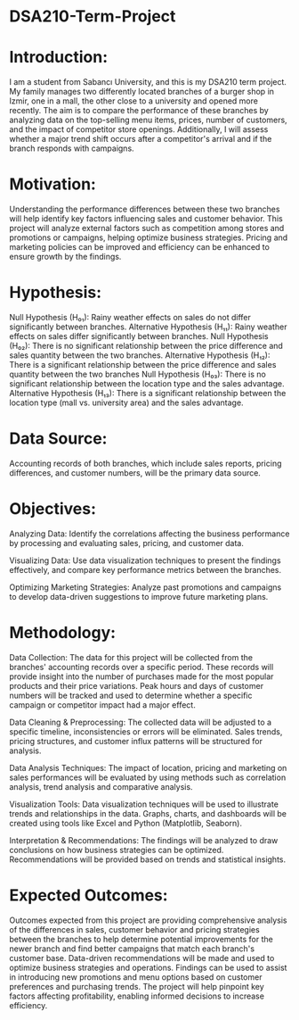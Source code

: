 # DSA210-Term-Project
# Introduction:
I am a student from Sabancı University, and this is my DSA210 term project. My family manages two differently located branches of a burger shop in Izmir, one in a mall, the other close to a university and opened more recently. The aim is to compare the performance of these branches by analyzing data on the top-selling menu items, prices, number of customers, and the impact of competitor store openings. Additionally, I will assess whether a major trend shift occurs after a competitor's arrival and if the branch responds with campaigns.

# Motivation:
Understanding the performance differences between these two branches will help identify key factors influencing sales and customer behavior. This project will analyze external factors such as competition among stores and promotions or campaigns, helping optimize business strategies. Pricing and marketing policies can be improved and efficiency can be enhanced to ensure growth by the findings.

# Hypothesis:
Null Hypothesis (H₀₁):
Rainy weather effects on sales do not differ significantly between branches.
Alternative Hypothesis (H₁₁):
Rainy weather effects on sales differ significantly between branches.
Null Hypothesis (H₀₂):
There is no significant relationship between the price difference and sales quantity between the two branches.
Alternative Hypothesis (H₁₂):
There is a significant relationship between the price difference and sales quantity between the two branches
Null Hypothesis (H₀₃):
There is no significant relationship between the location type and the sales advantage.
Alternative Hypothesis (H₁₃):
There is a significant relationship between the location type (mall vs. university area) and the sales advantage.

# Data Source:
Accounting records of both branches, which include sales reports, pricing differences, and customer numbers, will be the primary data source. 

# Objectives:
Analyzing Data: Identify the correlations affecting the business performance by processing and evaluating sales, pricing, and customer data.

Visualizing Data: Use data visualization techniques to present the findings effectively, and compare key performance metrics between the branches.

Optimizing Marketing Strategies: Analyze past promotions and campaigns to develop data-driven suggestions to improve future marketing plans.

# Methodology:
Data Collection: The data for this project will be collected from the branches' accounting records over a specific period. These records will provide insight into the number of purchases made for the most popular products and their price variations. Peak hours and days of customer numbers will be tracked and used to determine whether a specific campaign or competitor impact had a major effect.

Data Cleaning & Preprocessing: The collected data will be adjusted to a specific timeline, inconsistencies or errors will be eliminated. Sales trends, pricing structures, and customer influx patterns will be structured for analysis.

Data Analysis Techniques: The impact of location, pricing and marketing on sales performances will be evaluated by using methods such as correlation analysis, trend analysis and comparative analysis.

Visualization Tools: Data visualization techniques will be used to illustrate trends and relationships in the data. Graphs, charts, and dashboards will be created using tools like Excel and Python (Matplotlib, Seaborn).

Interpretation & Recommendations: The findings will be analyzed to draw conclusions on how business strategies can be optimized. Recommendations will be provided based on trends and statistical insights.

# Expected Outcomes:
Outcomes expected from this project are providing comprehensive analysis of the differences in sales, customer behavior and pricing strategies between the branches to help determine potential improvements for the newer branch and find better campaigns that match each branch's customer base. Data-driven recommendations will be made and used to optimize business strategies and operations. Findings can be used to assist in introducing new promotions and menu options based on customer preferences and purchasing trends. The project will help pinpoint key factors affecting profitability, enabling informed decisions to increase efficiency.

